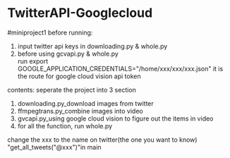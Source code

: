 # TwitterAPI-Googlecloud
#miniproject1
before running:
1. input twitter api keys in downloading.py & whole.py
2. before using gcvapi.py & whole.py      
   run             export GOOGLE_APPLICATION_CREDENTIALS="/home/xxx/xxx/xxx.json"
   it is the route for google cloud vision api token


contents: seperate the project into 3 section
1. downloading.py_download images from twitter
2. ffmpegtrans.py_combine images into video
3. gvcapi.py_using google cloud vision to figure out the items in video
4. for all the function, run whole.py

change the xxx to the name on twitter(the one you want to know)  "get_all_tweets("@xxx")"in main
